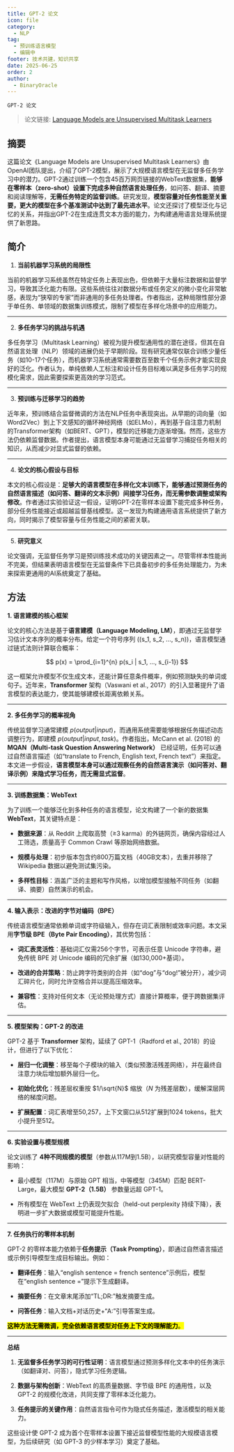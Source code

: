 ```yaml
---
title: GPT-2 论文
icon: file
category:
  - NLP
tag:
  - 预训练语言模型
  - 编辑中
footer: 技术共建，知识共享
date: 2025-06-25
order: 2
author:
  - BinaryOracle
---
```


`GPT-2 论文`
 
<!-- more -->

> 论文链接: [Language Models are Unsupervised Multitask Learners](https://cdn.openai.com/better-language-models/language_models_are_unsupervised_multitask_learners.pdf)

## 摘要

这篇论文《Language Models are Unsupervised Multitask Learners》由OpenAI团队提出，介绍了GPT-2模型，展示了大规模语言模型在无监督多任务学习中的潜力。GPT-2通过训练一个包含45百万网页链接的WebText数据集，**能够在零样本（zero-shot）设置下完成多种自然语言处理任务**，如问答、翻译、摘要和阅读理解等，**无需任务特定的监督训练**。研究发现，**模型容量对任务性能至关重要，更大的模型在多个基准测试中达到了最先进水平**。论文还探讨了模型泛化与记忆的关系，并指出GPT-2在生成连贯文本方面的能力，为构建通用语言处理系统提供了新思路。

## 简介

1. **当前机器学习系统的局限性**  

当前的机器学习系统虽然在特定任务上表现出色，但依赖于大量标注数据和监督学习，导致其泛化能力有限。这些系统往往对数据分布或任务定义的微小变化非常敏感，表现为“狭窄的专家”而非通用的多任务处理者。作者指出，这种局限性部分源于单任务、单领域的数据集训练模式，限制了模型在多样化场景中的应用能力。  

---

2. **多任务学习的挑战与机遇**  

多任务学习（Multitask Learning）被视为提升模型通用性的潜在途径，但其在自然语言处理（NLP）领域的进展仍处于早期阶段。现有研究通常仅联合训练少量任务（如10-17个任务），而机器学习系统通常需要数百至数千个任务示例才能实现良好的泛化。作者认为，单纯依赖人工标注和设计任务目标难以满足多任务学习的规模化需求，因此需要探索更高效的学习范式。  

---

3. **预训练与迁移学习的趋势**  

近年来，预训练结合监督微调的方法在NLP任务中表现突出。从早期的词向量（如Word2Vec）到上下文感知的循环神经网络（如ELMo），再到基于自注意力机制的Transformer架构（如BERT、GPT），模型的迁移能力逐渐增强。然而，这些方法仍依赖监督数据。作者提出，语言模型本身可能通过无监督学习捕捉任务相关的知识，从而减少对显式监督的依赖。  

---

4. **论文的核心假设与目标**  

本文的核心假设是：**足够大的语言模型在多样化文本训练下，能够通过预测任务的自然语言描述（如问答、翻译的文本示例）间接学习任务，而无需参数调整或架构修改**。作者通过实验验证这一假设，证明GPT-2在零样本设置下能完成多种任务，部分任务性能接近或超越监督基线模型。这一发现为构建通用语言系统提供了新方向，同时揭示了模型容量与任务性能之间的紧密关联。  

---

5. **研究意义**  

论文强调，无监督任务学习是预训练技术成功的关键因素之一。尽管零样本性能尚不完美，但结果表明语言模型在无监督条件下已具备初步的多任务处理能力，为未来探索更通用的AI系统奠定了基础。

## 方法

**1. 语言建模的核心框架**  

论文的核心方法是基于**语言建模（Language Modeling, LM）**，即通过无监督学习估计文本序列的概率分布。给定一个符号序列 \((s_1, s_2, ..., s_n)\)，语言模型通过链式法则计算联合概率：  

$$
p(x) = \prod_{i=1}^{n} p(s_i | s_1, ..., s_{i-1})
$$  

这一框架允许模型不仅生成文本，还能计算任意条件概率，例如预测缺失的单词或句子。近年来，**Transformer** 架构（Vaswani et al., 2017）的引入显著提升了语言模型的表达能力，使其能够建模长距离依赖关系。  

---

**2. 多任务学习的概率视角**  

传统监督学习通常建模 $p(output|input)$，而通用系统需要能够根据任务描述动态调整行为，即建模 $p(output|input, task)$。作者指出，McCann et al. (2018) 的**MQAN（Multi-task Question Answering Network）** 已经证明，任务可以通过自然语言描述（如“translate to French, English text, French text”）来指定。本文进一步假设，**语言模型本身可以通过观察任务的自然语言演示（如问答对、翻译示例）来隐式学习任务，而无需显式监督**。  

---

**3. 训练数据集：WebText**  

为了训练一个能够泛化到多种任务的语言模型，论文构建了一个新的数据集 **WebText**，其关键特点是：  

- **数据来源**：从 Reddit 上爬取高赞（≥3 karma）的外链网页，确保内容经过人工筛选，质量高于 Common Crawl 等原始网络数据。  

- **规模与处理**：初步版本包含约800万篇文档（40GB文本），去重并移除了 Wikipedia 数据以避免测试集污染。  

- **多样性目标**：涵盖广泛的主题和写作风格，以增加模型接触不同任务（如翻译、摘要）自然演示的机会。  

---

**4. 输入表示：改进的字节对编码（BPE）**  

传统语言模型通常依赖单词或字符级输入，但存在词汇表限制或效率问题。本文采用**字节级 BPE（Byte Pair Encoding）**，其优势包括：  

- **词汇表灵活性**：基础词汇仅需256个字节，可表示任意 Unicode 字符串，避免传统 BPE 对 Unicode 编码的冗余扩展（如130,000+基词）。  

- **改进的合并策略**：防止跨字符类别的合并（如“dog”与“dog!”被分开），减少词汇碎片化，同时允许空格合并以提高压缩效率。  

- **兼容性**：支持对任何文本（无论预处理方式）直接计算概率，便于跨数据集评估。  

---

**5. 模型架构：GPT-2 的改进**  

GPT-2 基于 **Transformer** 架构，延续了 GPT-1（Radford et al., 2018）的设计，但进行了以下优化：  

- **层归一化调整**：移至每个子模块的输入（类似预激活残差网络），并在最终自注意力块后增加额外层归一化。  

- **初始化优化**：残差层权重按 $1/\sqrt{N}$ 缩放（$N$ 为残差层数），缓解深层网络的梯度问题。  

- **扩展配置**：词汇表增至50,257，上下文窗口从512扩展到1024 tokens，批大小提升至512。  

---

**6. 实验设置与模型规模**  

论文训练了 **4种不同规模的模型**（参数从117M到1.5B），以研究模型容量对性能的影响：  

- 最小模型（117M）与原始 GPT 相当，中等模型（345M）匹配 BERT-Large，最大模型 **GPT-2（1.5B）** 参数量远超 GPT-1。  

- 所有模型在 WebText 上仍表现欠拟合（held-out perplexity 持续下降），表明进一步扩大数据或模型可能提升性能。  

---

**7. 任务执行的零样本机制**  

GPT-2 的零样本能力依赖于**任务提示（Task Prompting）**，即通过自然语言描述或示例引导模型生成目标输出。例如：  

- **翻译任务**：输入“english sentence = french sentence”示例后，模型在“english sentence =”提示下生成翻译。  

- **摘要任务**：在文章末尾添加“TL;DR:”触发摘要生成。  

- **问答任务**：输入文档+对话历史+“A:”引导答案生成。  

<mark>**这种方法无需微调，完全依赖语言模型对任务上下文的理解能力**。</mark>

---

**总结**  
 
1. **无监督多任务学习的可行性证明**：语言模型通过预测多样化文本中的任务演示（如翻译对、问答），隐式学习任务逻辑。  

2. **数据与架构创新**：WebText 的高质量数据、字节级 BPE 的通用性，以及 GPT-2 的规模化改进，共同支撑了零样本泛化能力。  

3. **任务提示的关键作用**：自然语言指令可作为隐式任务描述，激活模型的相关能力。  

这些设计使 GPT-2 成为首个在零样本设置下接近监督模型性能的大规模语言模型，为后续研究（如 GPT-3 的少样本学习）奠定了基础。





